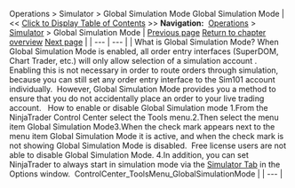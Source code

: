 ﻿
Operations > Simulator > Global Simulation Mode
Global Simulation Mode
| << [Click to Display Table of Contents](global_simulation_mode.md) >> **Navigation:**     [Operations](operations-1.md) > [Simulator](simulation-1.md) > Global Simulation Mode | [Previous page](live_simulation_environment-1.md) [Return to chapter overview](simulation-1.md) [Next page](trading_in_simulation-1.md) |
| --- | --- |
| What is Global Simulation Mode? When Global Simulation Mode is enabled, all order entry interfaces (SuperDOM, Chart Trader, etc.) will only allow selection of a simulation account . Enabling this is not necessary in order to route orders through simulation, because you can still set any order entry interface to the Sim101 account individually.  However, Global Simulation Mode provides you a method to ensure that you do not accidentally place an order to your live trading account.   How to enable or disable Global Simulation mode 1.From the NinjaTrader Control Center select the Tools menu.2.Then select the menu item Global Simulation Mode3.When the check mark appears next to the menu item Global Simulation Mode it is active, and when the check mark is not showing Global Simulation Mode is disabled.  Free license users are not able to disable Global Simulation Mode. 4.In addition, you can set NinjaTrader to always start in simulation mode via the [Simulator Tab](options_trading-1.md) in the Options window.  ControlCenter_ToolsMenu_GlobalSimulationMode |
| --- |

